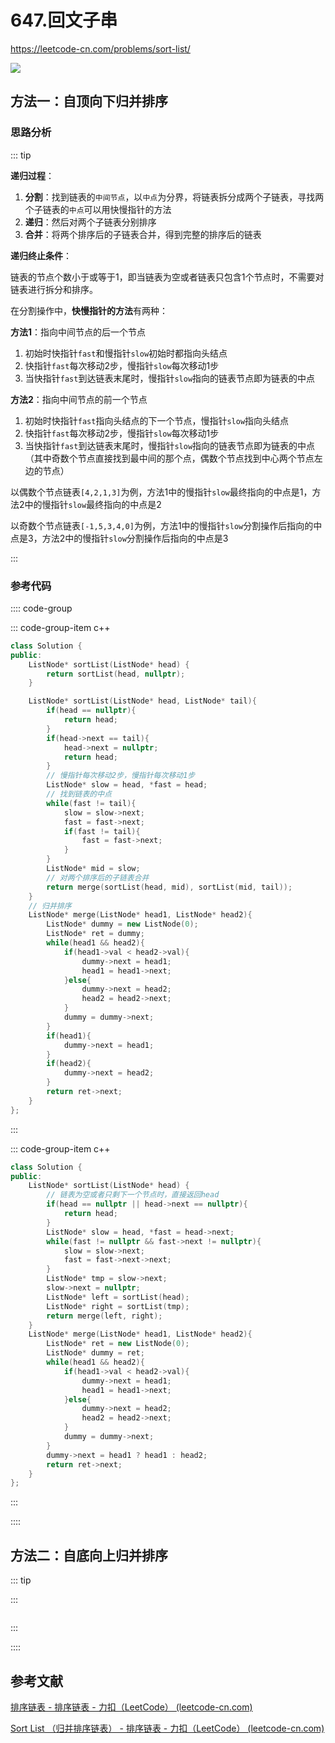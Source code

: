 # 647.回文子串

https://leetcode-cn.com/problems/sort-list/

![](https://cdn.jsdelivr.net/gh/River-Cold/pictureBed/vuepress-blog/docs/solution/leetcode/LeetCode-hot-topic-HOT-100/148.png)



## 方法一：自顶向下归并排序

### 思路分析

::: tip

**递归过程**：

1. **分割**：找到链表的`中间节点`，以`中点`为分界，将链表拆分成两个子链表，寻找两个子链表的`中点`可以用快慢指针的方法
2. **递归**：然后对两个子链表分别排序
3. **合并**：将两个排序后的子链表合并，得到完整的排序后的链表

**递归终止条件**：

链表的节点个数小于或等于1，即当链表为空或者链表只包含1个节点时，不需要对链表进行拆分和排序。

在分割操作中，**快慢指针的方法**有两种：

**方法1**：指向中间节点的后一个节点

1. 初始时快指针`fast`和慢指针`slow`初始时都指向头结点
2. 快指针`fast`每次移动2步，慢指针`slow`每次移动1步
3. 当快指针`fast`到达链表末尾时，慢指针`slow`指向的链表节点即为链表的中点 

**方法2**：指向中间节点的前一个节点

1. 初始时快指针`fast`指向头结点的下一个节点，慢指针`slow`指向头结点
2. 快指针`fast`每次移动2步，慢指针`slow`每次移动1步
3. 当快指针`fast`到达链表末尾时，慢指针`slow`指向的链表节点即为链表的中点（其中奇数个节点直接找到最中间的那个点，偶数个节点找到中心两个节点左边的节点）

以偶数个节点链表`[4,2,1,3]`为例，方法1中的慢指针`slow`最终指向的中点是1，方法2中的慢指针`slow`最终指向的中点是2

以奇数个节点链表`[-1,5,3,4,0]`为例，方法1中的慢指针`slow`分割操作后指向的中点是3，方法2中的慢指针`slow`分割操作后指向的中点是3

:::

### 参考代码

:::: code-group

::: code-group-item c++

```cpp
class Solution {
public:
    ListNode* sortList(ListNode* head) {
        return sortList(head, nullptr);
    }

    ListNode* sortList(ListNode* head, ListNode* tail){
        if(head == nullptr){
            return head;
        }
        if(head->next == tail){
            head->next = nullptr;
            return head;
        }
        // 慢指针每次移动2步，慢指针每次移动1步
        ListNode* slow = head, *fast = head;
        // 找到链表的中点
        while(fast != tail){
            slow = slow->next;
            fast = fast->next;
            if(fast != tail){
                fast = fast->next;
            }
        }
        ListNode* mid = slow;
        // 对两个排序后的子链表合并
        return merge(sortList(head, mid), sortList(mid, tail));
    }
    // 归并排序
    ListNode* merge(ListNode* head1, ListNode* head2){
        ListNode* dummy = new ListNode(0);
        ListNode* ret = dummy;
        while(head1 && head2){
            if(head1->val < head2->val){
                dummy->next = head1;
                head1 = head1->next;
            }else{
                dummy->next = head2;
                head2 = head2->next;
            }
            dummy = dummy->next;
        }
        if(head1){
            dummy->next = head1;
        }
        if(head2){
            dummy->next = head2;
        }
        return ret->next;
    }
};
```

:::

::: code-group-item c++

```cpp
class Solution {
public:
    ListNode* sortList(ListNode* head) {
        // 链表为空或者只剩下一个节点时，直接返回head
        if(head == nullptr || head->next == nullptr){
            return head;
        }
        ListNode* slow = head, *fast = head->next;
        while(fast != nullptr && fast->next != nullptr){
            slow = slow->next;
            fast = fast->next->next;
        }
        ListNode* tmp = slow->next;
        slow->next = nullptr;
        ListNode* left = sortList(head);
        ListNode* right = sortList(tmp);
        return merge(left, right);
    }
    ListNode* merge(ListNode* head1, ListNode* head2){
        ListNode* ret = new ListNode(0);
        ListNode* dummy = ret;
        while(head1 && head2){
            if(head1->val < head2->val){
                dummy->next = head1;
                head1 = head1->next;
            }else{
                dummy->next = head2;
                head2 = head2->next;
            }
            dummy = dummy->next;
        }
        dummy->next = head1 ? head1 : head2;
        return ret->next;
    }
};
```

:::

::::

## 方法二：自底向上归并排序

::: tip

:::

```cpp

```

:::

::::

## 参考文献

[排序链表 - 排序链表 - 力扣（LeetCode） (leetcode-cn.com)](https://leetcode-cn.com/problems/sort-list/solution/pai-xu-lian-biao-by-leetcode-solution/)

[Sort List （归并排序链表） - 排序链表 - 力扣（LeetCode） (leetcode-cn.com)](https://leetcode-cn.com/problems/sort-list/solution/sort-list-gui-bing-pai-xu-lian-biao-by-jyd/)